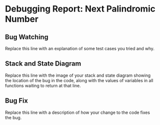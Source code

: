 # Debugging Report: Next Palindromic Number

## Bug Watching

Replace this line with an explanation of some test cases you tried and why.

## Stack and State Diagram

Replace this line with the image of your stack and state diagram showing the
location of the bug in the code, along with the values of variables in all
functions waiting to return at that line.

## Bug Fix

Replace this line with a description of how your change to the code fixes the
bug.

